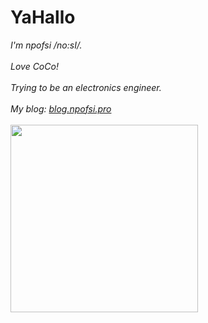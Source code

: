 # YaHallo
<em>
I'm npofsi /no:sI/.<br/><br/>
Love CoCo!<br/><br/>
Trying to be an electronics engineer.<br/><br/>
  My blog: <a href="https://blog.npofsi.pro/">blog.npofsi.pro</a>
</em>
<br/>
<br/>
<img align='left'   width="300" src="https://github-readme-stats.vercel.app/api?username=npofsi&show_icons=true&title_color=fff&icon_color=79ff97&text_color=9f9f9f&bg_color=151515">
<!--
**npofsi/npofsi** is a ✨ _special_ ✨ repository because its `README.md` (this file) appears on your GitHub profile.

Here are some ideas to get you started:

- 🔭 I’m currently working on ...
- 🌱 I’m currently learning ...
- 👯 I’m looking to collaborate on ...
- 🤔 I’m looking for help with ...
- 💬 Ask me about ...
- 📫 How to reach me: ...
- 😄 Pronouns: ...
- ⚡ Fun fact: ...
-->
